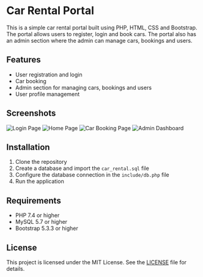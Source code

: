 # Car Rental Portal

This is a simple car rental portal built using PHP, HTML, CSS and Bootstrap. The portal allows users to register, login and book cars. The portal also has an admin section where the admin can manage cars, bookings and users.

## Features

- User registration and login
- Car booking
- Admin section for managing cars, bookings and users
- User profile management

## Screenshots

![Login Page](screenshots/login.png)
![Home Page](screenshots/home.png)
![Car Booking Page](screenshots/book.png)
![Admin Dashboard](screenshots/admin.png)

## Installation

1. Clone the repository
2. Create a database and import the `car_rental.sql` file
3. Configure the database connection in the `include/db.php` file
4. Run the application

## Requirements

- PHP 7.4 or higher
- MySQL 5.7 or higher
- Bootstrap 5.3.3 or higher

## License

This project is licensed under the MIT License. See the [LICENSE](LICENSE) file for details.
